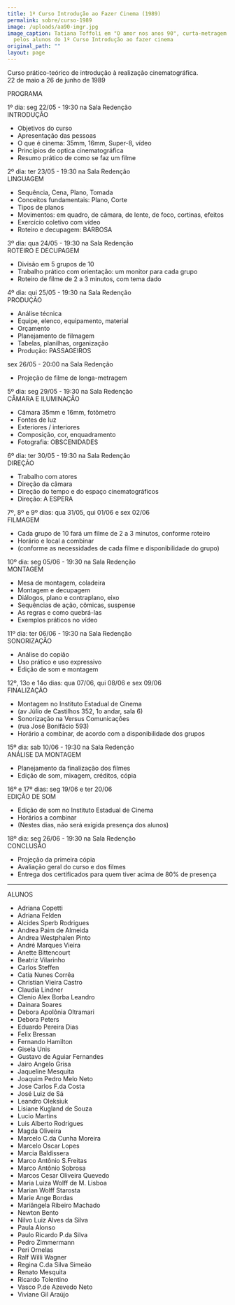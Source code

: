 ```yaml
---
title: 1º Curso Introdução ao Fazer Cinema (1989)
permalink: sobre/curso-1989
image: /uploads/aa90-imgr.jpg
image_caption: Tatiana Toffoli em "O amor nos anos 90", curta-metragem realizado
  pelos alunos do 1º Curso Introdução ao fazer cinema
original_path: ""
layout: page
---
```

Curso prático-teórico de introdução à realização cinematográfica.\
22 de maio a 26 de junho de 1989

PROGRAMA

1º dia: seg 22/05 - 19:30 na Sala Redenção\
INTRODUÇÃO

* Objetivos do curso
* Apresentação das pessoas
* O que é cinema: 35mm, 16mm, Super-8, vídeo
* Princípios de optica cinematográfica
* Resumo prático de como se faz um filme

2º dia: ter 23/05 - 19:30 na Sala Redenção\
LINGUAGEM

* Sequência, Cena, Plano, Tomada
* Conceitos fundamentais: Plano, Corte
* Tipos de planos
* Movimentos: em quadro, de câmara, de lente, de foco, cortinas, efeitos
* Exercício coletivo com vídeo
* Roteiro e decupagem: BARBOSA

3º dia: qua 24/05 - 19:30 na Sala Redenção\
ROTEIRO E DECUPAGEM

* Divisão em 5 grupos de 10
* Trabalho prático com orientação: um monitor para cada grupo
* Roteiro de filme de 2 a 3 minutos, com tema dado

4º dia: qui 25/05 - 19:30 na Sala Redenção\
PRODUÇÃO

* Análise técnica
* Equipe, elenco, equipamento, material
* Orçamento
* Planejamento de filmagem
* Tabelas, planilhas, organização
* Produção: PASSAGEIROS

sex 26/05 - 20:00 na Sala Redenção

* Projeção de filme de longa-metragem

5º dia: seg 29/05 - 19:30 na Sala Redenção\
CÂMARA E ILUMINAÇÃO

* Câmara 35mm e 16mm, fotômetro
* Fontes de luz
* Exteriores / interiores
* Composição, cor, enquadramento
* Fotografia: OBSCENIDADES

6º dia: ter 30/05 - 19:30 na Sala Redenção\
DIREÇÃO

* Trabalho com atores
* Direção da câmara
* Direção do tempo e do espaço cinematográficos
* Direção: A ESPERA

7º, 8º e 9º dias: qua 31/05, qui 01/06 e sex 02/06\
FILMAGEM

* Cada grupo de 10 fará um filme de 2 a 3 minutos, conforme roteiro
* Horário e local a combinar
* (conforme as necessidades de cada filme e disponibilidade do grupo)

10º dia: seg 05/06 - 19:30 na Sala Redenção\
MONTAGEM

* Mesa de montagem, coladeira
* Montagem e decupagem
* Diálogos, plano e contraplano, eixo
* Sequências de ação, cômicas, suspense
* As regras e como quebrá-las
* Exemplos práticos no vídeo

11º dia: ter 06/06 - 19:30 na Sala Redenção\
SONORIZAÇÃO

* Análise do copião
* Uso prático e uso expressivo
* Edição de som e montagem

12º, 13o e 14o dias: qua 07/06, qui 08/06 e sex 09/06\
FINALIZAÇÃO

* Montagem no Instituto Estadual de Cinema
* (av Júlio de Castilhos 352, 1o andar, sala 6)
* Sonorização na Versus Comunicações
* (rua José Bonifácio 593)
* Horário a combinar, de acordo com a disponibilidade dos grupos

15º dia: sab 10/06 - 19:30 na Sala Redenção\
ANÁLISE DA MONTAGEM

* Planejamento da finalização dos filmes
* Edição de som, mixagem, créditos, cópia

16º e 17º dias: seg 19/06 e ter 20/06\
EDIÇÃO DE SOM

* Edição de som no Instituto Estadual de Cinema
* Horários a combinar
* (Nestes dias, não será exigida presença dos alunos)

18º dia: seg 26/06 - 19:30 na Sala Redenção\
CONCLUSÃO

* Projeção da primeira cópia
* Avaliação geral do curso e dos filmes
* Entrega dos certificados para quem tiver acima de 80% de presença

- - -

ALUNOS

* Adriana Copetti
* Adriana Felden
* Alcides Sperb Rodrigues
* Andrea Paim de Almeida
* Andrea Westphalen Pinto
* André Marques Vieira
* Anette Bittencourt
* Beatriz Vilarinho
* Carlos Steffen
* Catia Nunes Corrêa
* Christian Vieira Castro
* Claudia Lindner
* Clenio Alex Borba Leandro
* Dainara Soares
* Debora Apolônia Oltramari
* Debora Peters
* Eduardo Pereira Dias
* Felix Bressan
* Fernando Hamilton
* Gisela Unis
* Gustavo de Aguiar Fernandes
* Jairo Angelo Grisa
* Jaqueline Mesquita
* Joaquim Pedro Melo Neto
* Jose Carlos F.da Costa
* José Luiz de Sá
* Leandro Oleksiuk
* Lisiane Kugland de Souza
* Lucio Martins
* Luis Alberto Rodrigues
* Magda Oliveira
* Marcelo C.da Cunha Moreira
* Marcelo Oscar Lopes
* Marcia Baldissera
* Marco Antônio S.Freitas
* Marco Antônio Sobrosa
* Marcos Cesar Oliveira Quevedo
* Maria Luiza Wolff de M. Lisboa
* Marian Wolff Starosta
* Marie Ange Bordas
* Mariângela Ribeiro Machado
* Newton Bento
* Nilvo Luiz Alves da Silva
* Paula Alonso
* Paulo Ricardo P.da Silva
* Pedro Zimmermann
* Peri Ornelas
* Ralf Willi Wagner
* Regina C.da Silva Simeäo
* Renato Mesquita
* Ricardo Tolentino
* Vasco P.de Azevedo Neto
* Viviane Gil Araújo